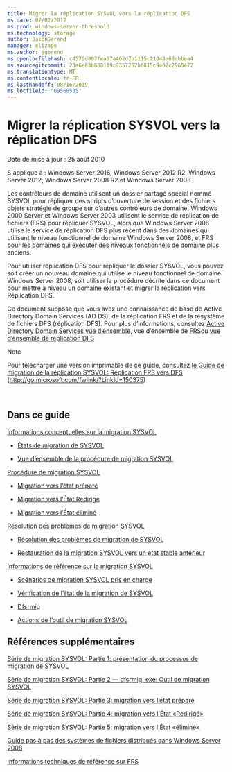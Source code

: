 ```yaml
---
title: Migrer la réplication SYSVOL vers la réplication DFS
ms.date: 07/02/2012
ms.prod: windows-server-threshold
ms.technology: storage
author: JasonGerend
manager: elizapo
ms.author: jgerend
ms.openlocfilehash: c4570d807fea37a402d7b1115c21048e68cbbea4
ms.sourcegitcommit: 23a6e83b688119c9357262b6815c9402c2965472
ms.translationtype: MT
ms.contentlocale: fr-FR
ms.lasthandoff: 08/16/2019
ms.locfileid: "69560535"
---
```

# <a name="migrate-sysvol-replication-to-dfs-replication"></a>Migrer la réplication SYSVOL vers la réplication DFS


Date de mise à jour : 25 août 2010

S'applique à : Windows Server 2016, Windows Server 2012 R2, Windows Server 2012, Windows Server 2008 R2 et Windows Server 2008

Les contrôleurs de domaine utilisent un dossier partagé spécial nommé SYSVOL pour répliquer des scripts d’ouverture de session et des fichiers objets stratégie de groupe sur d’autres contrôleurs de domaine. Windows 2000 Server et Windows Server 2003 utilisent le service de réplication de fichiers (FRS) pour répliquer SYSVOL, alors que Windows Server 2008 utilise le service de réplication DFS plus récent dans des domaines qui utilisent le niveau fonctionnel de domaine Windows Server 2008, et FRS pour les domaines qui exécuter des niveaux fonctionnels de domaine plus anciens.

Pour utiliser réplication DFS pour répliquer le dossier SYSVOL, vous pouvez soit créer un nouveau domaine qui utilise le niveau fonctionnel de domaine Windows Server 2008, soit utiliser la procédure décrite dans ce document pour mettre à niveau un domaine existant et migrer la réplication vers Réplication DFS.

Ce document suppose que vous avez une connaissance de base de Active Directory Domain Services (AD DS), de la réplication FRS et de la résystème de fichiers DFS (réplication DFS). Pour plus d’informations, consultez [Active Directory Domain Services vue d’ensemble](http://go.microsoft.com/fwlink/?linkid=147787), vue d’ensemble de [FRS](http://go.microsoft.com/fwlink/?linkid=121763)ou [vue d’ensemble de réplication DFS](http://go.microsoft.com/fwlink/?linkid=121762)


> [!NOTE]
> Pour télécharger une version imprimable de ce guide, consultez <a href="http://go.microsoft.com/fwlink/?linkid=150375">le Guide de migration de la réplication SYSVOL: Réplication FRS vers DFS</a> (http://go.microsoft.com/fwlink/?LinkId=150375)
<br>


## <a name="in-this-guide"></a>Dans ce guide

[Informations conceptuelles sur la migration SYSVOL](https://docs.microsoft.com/previous-versions/windows/it-pro/windows-server-2008-R2-and-2008/dd640170(v=ws.10))

  - [États de migration de SYSVOL](https://docs.microsoft.com/previous-versions/windows/it-pro/windows-server-2008-R2-and-2008/dd641052(v=ws.10))  
      
  - [Vue d’ensemble de la procédure de migration SYSVOL](https://docs.microsoft.com/previous-versions/windows/it-pro/windows-server-2008-R2-and-2008/dd639809(v=ws.10))  
      

[Procédure de migration SYSVOL](https://docs.microsoft.com/previous-versions/windows/it-pro/windows-server-2008-R2-and-2008/dd639860(v=ws.10))

  - [Migration vers l’état préparé](https://docs.microsoft.com/previous-versions/windows/it-pro/windows-server-2008-R2-and-2008/dd641193(v=ws.10))  
      
  - [Migration vers l’État Redirigé](https://docs.microsoft.com/previous-versions/windows/it-pro/windows-server-2008-R2-and-2008/dd641340(v=ws.10))  
      
  - [Migration vers l’État éliminé](https://docs.microsoft.com/previous-versions/windows/it-pro/windows-server-2008-R2-and-2008/dd640254(v=ws.10))  
      

[Résolution des problèmes de migration SYSVOL](https://docs.microsoft.com/previous-versions/windows/it-pro/windows-server-2008-R2-and-2008/dd640395(v=ws.10))

  - [Résolution des problèmes de migration de SYSVOL](https://docs.microsoft.com/previous-versions/windows/it-pro/windows-server-2008-R2-and-2008/dd639976(v=ws.10))  
      
  - [Restauration de la migration SYSVOL vers un état stable antérieur](https://docs.microsoft.com/previous-versions/windows/it-pro/windows-server-2008-R2-and-2008/dd640509(v=ws.10))  
      

[Informations de référence sur la migration SYSVOL](https://docs.microsoft.com/previous-versions/windows/it-pro/windows-server-2008-R2-and-2008/dd640293(v=ws.10))

  - [Scénarios de migration SYSVOL pris en charge](https://docs.microsoft.com/previous-versions/windows/it-pro/windows-server-2008-R2-and-2008/dd639854(v=ws.10))  
      
  - [Vérification de l’état de la migration de SYSVOL](https://docs.microsoft.com/previous-versions/windows/it-pro/windows-server-2008-R2-and-2008/dd639789(v=ws.10))  
      
  - [Dfsrmig](https://docs.microsoft.com/previous-versions/windows/it-pro/windows-server-2008-R2-and-2008/dd641227(v=ws.10))  
      
  - [Actions de l’outil de migration SYSVOL](https://docs.microsoft.com/previous-versions/windows/it-pro/windows-server-2008-R2-and-2008/dd639712(v=ws.10))  
      

## <a name="additional-references"></a>Références supplémentaires

[Série de migration SYSVOL: Partie 1: présentation du processus de migration de SYSVOL](http://go.microsoft.com/fwlink/?linkid=121756)

[Série de migration SYSVOL: Partie 2 — dfsrmig. exe: Outil de migration SYSVOL](http://go.microsoft.com/fwlink/?linkid=121757)

[Série de migration SYSVOL: Partie 3: migration vers l’état préparé](http://go.microsoft.com/fwlink/?linkid=121758)

[Série de migration SYSVOL: Partie 4: migration vers l’État «Redirigé»](http://go.microsoft.com/fwlink/?linkid=121759)

[Série de migration SYSVOL: Partie 5: migration vers l’État «éliminé»](http://go.microsoft.com/fwlink/?linkid=121760)

[Guide pas à pas des systèmes de fichiers distribués dans Windows Server 2008](http://go.microsoft.com/fwlink/?linkid=85231)

[Informations techniques de référence sur FRS](http://go.microsoft.com/fwlink/?linkid=121764)

